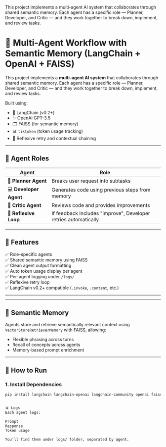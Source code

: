 This project implements a multi-agent AI system that collaborates through shared semantic memory. Each agent has a specific role — Planner, Developer, and Critic — and they work together to break down, implement, and review tasks.

# 🤖 Multi-Agent Workflow with Semantic Memory (LangChain + OpenAI + FAISS)

This project implements a **multi-agent AI system** that collaborates through shared semantic memory. Each agent has a specific role — Planner, Developer, and Critic — and they work together to break down, implement, and review tasks.

Built using:
- 🧠 LangChain (v0.2+)
- ✨ OpenAI GPT-3.5
- 🗂 FAISS (for semantic memory)
- 📊 `tiktoken` (token usage tracking)
- 🔁 Reflexive retry and contextual chaining

---

## 👥 Agent Roles

| Agent | Role |
|-------|------|
| 🧠 **Planner Agent** | Breaks user request into subtasks |
| 💻 **Developer Agent** | Generates code using previous steps from memory |
| 🧐 **Critic Agent** | Reviews code and provides improvements |
| 🔁 **Reflexive Loop** | If feedback includes "improve", Developer retries automatically |

---

## 🔁 Features

✅ Role-specific agents  
✅ Shared semantic memory using FAISS  
✅ Clean agent output formatting  
✅ Auto token usage display per agent  
✅ Per-agent logging under `/logs/`  
✅ Reflexive retry loop  
✅ LangChain v0.2+ compatible (`.invoke`, `.content`, etc.)

---


---

## 🧠 Semantic Memory

Agents store and retrieve semantically relevant context using `VectorStoreRetrieverMemory` with FAISS, allowing:
- Flexible phrasing across turns
- Recall of concepts across agents
- Memory-based prompt enrichment

---

## 🚀 How to Run

### 1. Install Dependencies

```bash
pip install langchain langchain-openai langchain-community openai faiss-cpu tiktoken


📊 Logs
Each agent logs:

Prompt
Response
Token usage

You’ll find them under logs/ folder, separated by agent.
